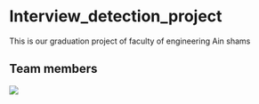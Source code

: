# Interview_detection_project
This is our graduation project of faculty of engineering Ain shams 
## Team members
<a href = "https://github.com/Tanu-N-Prabhu/Python/graphs/contributors">
  <img src = "https://contrib.rocks/image?repo = https://github.com/333hana/Interview_detection_project"/>
</a>
